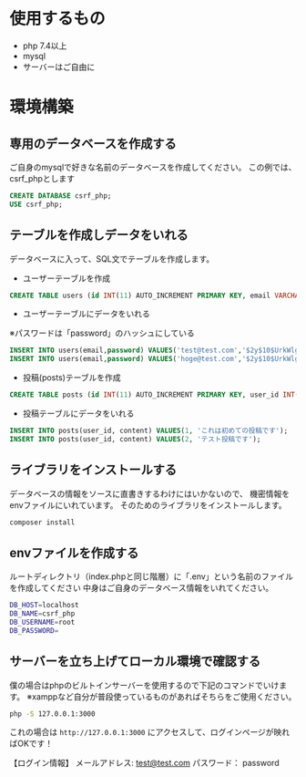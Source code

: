 # 使用するもの

- php 7.4以上
- mysql
- サーバーはご自由に


# 環境構築

## 専用のデータベースを作成する

ご自身のmysqlで好きな名前のデータベースを作成してください。
この例では、 csrf_phpとします

```sql
CREATE DATABASE csrf_php;
USE csrf_php;
```


## テーブルを作成しデータをいれる

データベースに入って、SQL文でテーブルを作成します。

- ユーザーテーブルを作成

```sql
CREATE TABLE users (id INT(11) AUTO_INCREMENT PRIMARY KEY, email VARCHAR(191),password VARCHAR(191)) engine=innodb default charset=utf8;
```

- ユーザーテーブルにデータをいれる

※パスワードは「password」のハッシュにしている

```sql
INSERT INTO users(email,password) VALUES('test@test.com','$2y$10$UrkWlgzm4TrIFiYEZA9KVeHE3MKlP.uumWK6rxgQ7Q006g0MWTzfi');
INSERT INTO users(email,password) VALUES('hoge@test.com','$2y$10$UrkWlgzm4TrIFiYEZA9KVeHE3MKlP.uumWK6rxgQ7Q006g0MWTzfi');
```

- 投稿(posts)テーブルを作成

```sql
CREATE TABLE posts (id INT(11) AUTO_INCREMENT PRIMARY KEY, user_id INT(11), content TEXT) engine=innodb default charset=utf8;
```

- 投稿テーブルにデータをいれる

```sql
INSERT INTO posts(user_id, content) VALUES(1, 'これは初めての投稿です');
INSERT INTO posts(user_id, content) VALUES(2, 'テスト投稿です');
```

## ライブラリをインストールする
データベースの情報をソースに直書きするわけにはいかないので、 機密情報をenvファイルにいれています。
そのためのライブラリをインストールします。

```bash
composer install
```

## envファイルを作成する
ルートディレクトリ（index.phpと同じ階層）に「.env」という名前のファイルを作成してください
中身はご自身のデータベース情報をいれてください。

```bash
DB_HOST=localhost
DB_NAME=csrf_php
DB_USERNAME=root
DB_PASSWORD=
```

## サーバーを立ち上げてローカル環境で確認する

僕の場合はphpのビルトインサーバーを使用するので下記のコマンドでいけます。
※xamppなど自分が普段使っているものがあればそちらをご使用ください。

```bash
php -S 127.0.0.1:3000
```

これの場合は `http://127.0.0.1:3000` にアクセスして、ログインページが映ればOKです！


【ログイン情報】
メールアドレス: test@test.com
パスワード： password
